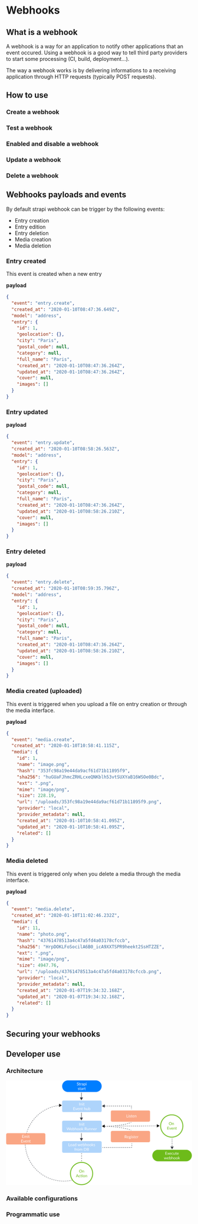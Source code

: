 # Webhooks

## What is a webhook

A webhook is a way for an application to notify other applications that an event occured.
Using a webhook is a good way to tell third party providers to start some processing (CI, build, deployment...).

The way a webhook works is by delivering informations to a receiving application through HTTP requests (typically POST requests).

## How to use

### Create a webhook

### Test a webhook

### Enabled and disable a webhook

### Update a webhook

### Delete a webhook

## Webhooks payloads and events

By default strapi webhook can be trigger by the following events:

- Entry creation
- Entry edition
- Entry deletion
- Media creation
- Media deletion

### Entry created

This event is created when a new entry

**payload**

```json
{
  "event": "entry.create",
  "created_at": "2020-01-10T08:47:36.649Z",
  "model": "address",
  "entry": {
    "id": 1,
    "geolocation": {},
    "city": "Paris",
    "postal_code": null,
    "category": null,
    "full_name": "Paris",
    "created_at": "2020-01-10T08:47:36.264Z",
    "updated_at": "2020-01-10T08:47:36.264Z",
    "cover": null,
    "images": []
  }
}
```

### Entry updated

**payload**

```json
{
  "event": "entry.update",
  "created_at": "2020-01-10T08:58:26.563Z",
  "model": "address",
  "entry": {
    "id": 1,
    "geolocation": {},
    "city": "Paris",
    "postal_code": null,
    "category": null,
    "full_name": "Paris",
    "created_at": "2020-01-10T08:47:36.264Z",
    "updated_at": "2020-01-10T08:58:26.210Z",
    "cover": null,
    "images": []
  }
}
```

### Entry deleted

**payload**

```json
{
  "event": "entry.delete",
  "created_at": "2020-01-10T08:59:35.796Z",
  "model": "address",
  "entry": {
    "id": 1,
    "geolocation": {},
    "city": "Paris",
    "postal_code": null,
    "category": null,
    "full_name": "Paris",
    "created_at": "2020-01-10T08:47:36.264Z",
    "updated_at": "2020-01-10T08:58:26.210Z",
    "cover": null,
    "images": []
  }
}
```

### Media created (uploaded)

This event is triggered when you upload a file on entry creation or through the media interface.

**payload**

```json
{
  "event": "media.create",
  "created_at": "2020-01-10T10:58:41.115Z",
  "media": {
    "id": 1,
    "name": "image.png",
    "hash": "353fc98a19e44da9acf61d71b11895f9",
    "sha256": "huGUaFJhmcZRHLcxeQNKblh53vtSUXYaB16WSOe0Bdc",
    "ext": ".png",
    "mime": "image/png",
    "size": 228.19,
    "url": "/uploads/353fc98a19e44da9acf61d71b11895f9.png",
    "provider": "local",
    "provider_metadata": null,
    "created_at": "2020-01-10T10:58:41.095Z",
    "updated_at": "2020-01-10T10:58:41.095Z",
    "related": []
  }
}
```

### Media deleted

This event is triggered only when you delete a media through the media interface.

**payload**

```json
{
  "event": "media.delete",
  "created_at": "2020-01-10T11:02:46.232Z",
  "media": {
    "id": 11,
    "name": "photo.png",
    "hash": "43761478513a4c47a5fd4a03178cfccb",
    "sha256": "HrpDOKLFoSocilA6B0_icA9XXTSPR9heekt2SsHTZZE",
    "ext": ".png",
    "mime": "image/png",
    "size": 4947.76,
    "url": "/uploads/43761478513a4c47a5fd4a03178cfccb.png",
    "provider": "local",
    "provider_metadata": null,
    "created_at": "2020-01-07T19:34:32.168Z",
    "updated_at": "2020-01-07T19:34:32.168Z",
    "related": []
  }
}
```

## Securing your webhooks

## Developer use

### Architecture

![Webhooks architecture diagram](../assets/concepts/diagram-architecture.png)

### Available configurations

### Programmatic use
